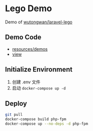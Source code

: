 # Lego Demo

Demo of [wutongwan/laravel-lego](https://github.com/wutongwan/laravel-lego)

## Demo Code

- [resources/demos](resources/demos)
- [view](resources/views/demo.blade.php)

## Initialize Environment

1. 创建 .env 文件
2. 启动 `docker-compose up -d`


## Deploy

```bash
git pull
docker-compose build php-fpm
docker-compose up --no-deps -d php-fpm
```
